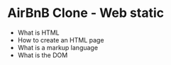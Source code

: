 # AirBnB Clone - Web static
- What is HTML
- How to create an HTML page
- What is a markup language
- What is the DOM
